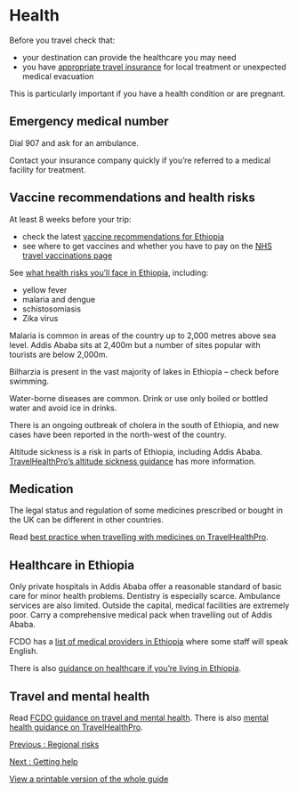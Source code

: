 # Health

Before you travel check that:

* your destination can provide the healthcare you may need
* you have [appropriate travel insurance](https://www.gov.uk/guidance/foreign-travel-insurance) for local treatment or unexpected medical evacuation

This is particularly important if you have a health condition or are pregnant.

## Emergency medical number

Dial 907 and ask for an ambulance.

Contact your insurance company quickly if you’re referred to a medical facility for treatment.

## Vaccine recommendations and health risks

At least 8 weeks before your trip:

* check the latest [vaccine recommendations for Ethiopia](https://travelhealthpro.org.uk/country/76/ethiopia#Vaccine_Recommendations)
* see where to get vaccines and whether you have to pay on the [NHS travel vaccinations page](https://www.nhs.uk/conditions/travel-vaccinations/)

See [what health risks you’ll face in Ethiopia](https://travelhealthpro.org.uk/country/76/ethiopia), including:

* yellow fever
* malaria and dengue
* schistosomiasis
* Zika virus

Malaria is common in areas of the country up to 2,000 metres above sea level. Addis Ababa sits at 2,400m but a number of sites popular with tourists are below 2,000m.

Bilharzia is present in the vast majority of lakes in Ethiopia – check before swimming.

Water-borne diseases are common. Drink or use only boiled or bottled water and avoid ice in drinks.

There is an ongoing outbreak of cholera in the south of Ethiopia, and new cases have been reported in the north-west of the country.

Altitude sickness is a risk in parts of Ethiopia, including Addis Ababa. [TravelHealthPro’s altitude sickness guidance](https://travelhealthpro.org.uk/factsheet/26/altitude-illness) has more information.

## Medication

The legal status and regulation of some medicines prescribed or bought in the UK can be different in other countries.

Read [best practice when travelling with medicines on TravelHealthPro](https://travelhealthpro.org.uk/factsheet/43/medicines-abroad).

## Healthcare in Ethiopia

Only private hospitals in Addis Ababa offer a reasonable standard of basic care for minor health problems. Dentistry is especially scarce. Ambulance services are also limited. Outside the capital, medical facilities are extremely poor. Carry a comprehensive medical pack when travelling out of Addis Ababa.

FCDO has a [list of medical providers in Ethiopia](https://www.gov.uk/government/publications/ethiopia-doctors-and-medical-facilities) where some staff will speak English.

There is also [guidance on healthcare if you’re living in Ethiopia](https://www.gov.uk/guidance/living-in-ethiopia#healthcare-in-ethiopia).

## Travel and mental health

Read [FCDO guidance on travel and mental health](https://www.gov.uk/guidance/foreign-travel-advice-for-people-with-mental-health-issues). There is also [mental health guidance on TravelHealthPro](https://travelhealthpro.org.uk/factsheet/85/travelling-with-mental-health-conditions).

[Previous
:
Regional risks](/foreign-travel-advice/ethiopia/regional-risks)

[Next
:
Getting help](/foreign-travel-advice/ethiopia/getting-help)

[View a printable version of the whole guide](/foreign-travel-advice/ethiopia/print)